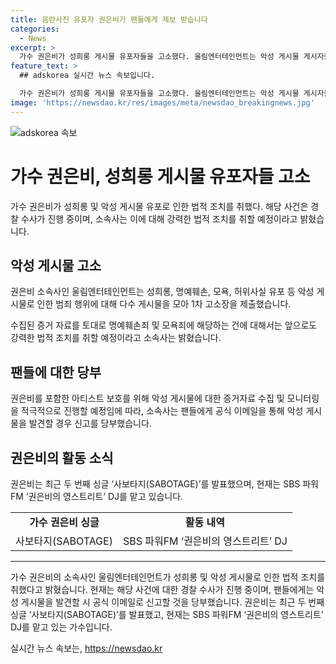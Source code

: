```yaml
---
title: 음란사진 유포자 권은비가 팬들에게 제보 받습니다
categories:
  - News
excerpt: >
  가수 권은비가 성희롱 게시물 유포자들을 고소했다. 울림엔터테인먼트는 악성 게시물 게시자들에 대해 법적 조치를 취할 것을 밝히고, 앞으로도 아티스트의 보호를 위해 적극적인 조치를 취할 예정이라고 전했다. 또한, 팬들에게 악성 게시물을 발견할 경우 공식 이메일로 제보할 것을 요청했다. 현재는 SBS 파워FM에서 DJ로 활동 중이며, 최근에는 두 번째 싱글 사보타지(SABOTAGE)를 발표했다.
feature_text: >
  ## adskorea 실시간 뉴스 속보입니다.

  가수 권은비가 성희롱 게시물 유포자들을 고소했다. 울림엔터테인먼트는 악성 게시물 게시자들에 대해 법적 조치를 취할 것을 밝히고, 앞으로도 아티스트의 보호를 위해 적극적인 조치를 취할 예정이라고 전했다. 또한, 팬들에게 악성 게시물을 발견할 경우 공식 이메일로 제보할 것을 요청했다. 현재는 SBS 파워FM에서 DJ로 활동 중이며, 최근에는 두 번째 싱글 사보타지(SABOTAGE)를 발표했다.
image: 'https://newsdao.kr/res/images/meta/newsdao_breakingnews.jpg'
---
```


<p><img src="https://newsdao.kr/res/images/meta/newsdao_breakingnews.jpg" alt="adskorea 속보" /></p>

<h1>가수 권은비, 성희롱 게시물 유포자들 고소</h1>

<p>가수 권은비가 성희롱 및 악성 게시물 유포로 인한 법적 조치를 취했다. 해당 사건은 경찰 수사가 진행 중이며, 소속사는 이에 대해 강력한 법적 조치를 취할 예정이라고 밝혔습니다.</p>

<h2>악성 게시물 고소</h2>

<p data-ke-size="size16">권은비 소속사인 울림엔터테인먼트는 성희롱, 명예훼손, 모욕, 허위사실 유포 등 악성 게시물로 인한 범죄 행위에 대해 다수 게시물을 모아 1차 고소장을 제출했습니다.</p>

<p data-ke-size="size16">수집된 증거 자료를 토대로 명예훼손죄 및 모욕죄에 해당하는 건에 대해서는 앞으로도 강력한 법적 조치를 취할 예정이라고 소속사는 밝혔습니다.</p>

<h2>팬들에 대한 당부</h2>

<p data-ke-size="size16">권은비를 포함한 아티스트 보호를 위해 악성 게시물에 대한 증거자료 수집 및 모니터링을 적극적으로 진행할 예정임에 따라, 소속사는 팬들에게 공식 이메일을 통해 악성 게시물을 발견할 경우 신고를 당부했습니다.</p>

<h2>권은비의 활동 소식</h2>

<p data-ke-size="size16">권은비는 최근 두 번째 싱글 ‘사보타지(SABOTAGE)’를 발표했으며, 현재는 SBS 파워FM ‘권은비의 영스트리트’ DJ를 맡고 있습니다.</p>

<table>
  <tr>
    <td style="text-align: center; height: 17px;"><b>가수 권은비 싱글</b></td>
    <td style="text-align: center; height: 17px;"><b>활동 내역</b></td>
  </tr>
  <tr>
    <td style="text-align: center; height: 17px;">사보타지(SABOTAGE)</td>
    <td style="text-align: center; height: 17px;">SBS 파워FM ‘권은비의 영스트리트’ DJ</td>
  </tr>
</table>

<hr>

<p>가수 권은비의 소속사인 울림엔터테인먼트가 성희롱 및 악성 게시물로 인한 법적 조치를 취했다고 밝혔습니다. 현재는 해당 사건에 대한 경찰 수사가 진행 중이며, 팬들에게는 악성 게시물을 발견할 시 공식 이메일로 신고할 것을 당부했습니다. 권은비는 최근 두 번째 싱글 ‘사보타지(SABOTAGE)’를 발표했고, 현재는 SBS 파워FM ‘권은비의 영스트리트’ DJ를 맡고 있는 가수입니다.</p>
실시간 뉴스 속보는, <a href="https://newsdao.kr" rel="dofollow">https://newsdao.kr</a>


